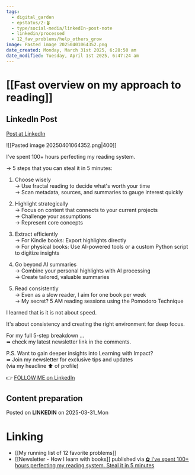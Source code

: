 ```yaml
---
tags:
  - digital_garden
  - epstatus/2-🪴
  - type/social-media/linkedIn-post-note
  - linkedin/processed
  - 12_fav_problems/help_others_grow
image: Pasted image 20250401064352.png
date_created: Monday, March 31st 2025, 6:28:50 am
date_modified: Tuesday, April 1st 2025, 6:47:24 am
---
```

# [[Fast overview on my approach to reading]]
## LinkedIn Post
[Post at LinkedIn](https://www.linkedin.com/posts/sebastiankamilli_ive-spent-100-hours-perfecting-my-reading-activity-7312353041859424256-FXjN?utm_source=share&utm_medium=member_desktop&rcm=ACoAAA1M1pkBgWCYPhT45EpfLiHzViQqRWNCIv4)

![[Pasted image 20250401064352.png|400]]

I've spent 100+ hours perfecting my reading system. 

→ 5 steps that you can steal it in 5 minutes:  
  
1) Choose wisely  
→ Use fractal reading to decide what's worth your time  
→ Scan metadata, sources, and summaries to gauge interest quickly  
  
2) Highlight strategically  
→ Focus on content that connects to your current projects  
→ Challenge your assumptions  
→ Represent core concepts  
  
3) Extract efficiently  
→ For Kindle books: Export highlights directly  
→ For physical books: Use AI-powered tools or a custom Python script to digitize insights  
  
4) Go beyond AI summaries  
→ Combine your personal highlights with AI processing  
→ Create tailored, valuable summaries  
  
5) Read consistently  
→ Even as a slow reader, I aim for one book per week  
→ My secret? 5 AM reading sessions using the Pomodoro Technique  
  
I learned that is it is not about speed.

It's about consistency and creating the right environment for deep focus.  

For my full 5-step breakdown ...  
➠ check my latest newsletter link in the comments.

P.S. Want to gain deeper insights into Learning with Impact?  
➠ Join my newsletter for exclusive tips and updates  
(via my headline ⬆︎ of profile) 

👉 [FOLLOW ME on LinkedIn](https://www.linkedin.com/comm/mynetwork/discovery-see-all?usecase=PEOPLE_FOLLOWS&followMember=sebastiankamilli)

## Content preparation

Posted on **LINKEDIN** on 2025-03-31_Mon
# Linking
+ [[My running list of 12 favorite problems]]
+ [[Newsletter - How I learn with books]] published via [✿ I’ve spent 100+ hours perfecting my reading system. Steal it in 5 minutes](https://pages.quintsmart.com/posts/i-ve-spent-100-hours-perfecting-my-reading-system-steal-it-in-5-minutes-the-friday-brain-upgrade)